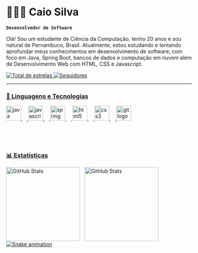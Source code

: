 # 👩🏻‍💻 Caio Silva

**`Desenvolvedor de Software`**

Olá! Sou um estudante de Ciência da Computação, tenho 20 anos e sou natural de Pernambuco, Brasil. Atualmente, estou estudando e tentando aprofundar meus conhecimentos em desenvolvimento de software, com foco em Java, Spring Boot, bancos de dados e computação em nuvem além de Desenvolvimento Web com HTML, CSS e Javascript.

<p align="left">
    <a href="https://github.com/caiolpsilva?tab=repositories&sort=stargazers">
        <img 
            alt="Total de estrelas" 
            title="Total de estrelas GitHub" 
            src="https://custom-icon-badges.demolab.com/github/stars/caiolpsilva?color=55960c&style=for-the-badge&labelColor=488207&logo=star&label=estrelas"
        />
    </a>
    <a href="https://github.com/caiolpsilva?tab=followers">
        <img 
            alt="Seguidores" 
            title="Me siga no GitHub" 
            src="https://custom-icon-badges.demolab.com/github/followers/caiolpsilva?color=236ad3&labelColor=1155ba&style=for-the-badge&logo=github&label=Seguidores&logoColor=white"
    </a>
</p>

---

### 🤖 Linguagens e Tecnologias
<div align="left">
  <img src="https://cdn.jsdelivr.net/gh/devicons/devicon/icons/java/java-original.svg" height="40" alt="java logo"  />
  <img width="12" />
  <img src="https://cdn.jsdelivr.net/gh/devicons/devicon/icons/javascript/javascript-original.svg" height="40" alt="javascript logo"  />
  <img width="12" />
  <img src="https://cdn.jsdelivr.net/gh/devicons/devicon/icons/spring/spring-original.svg" height="40" alt="spring logo"  />
  <img width="12" />
  <img src="https://cdn.jsdelivr.net/gh/devicons/devicon/icons/html5/html5-original.svg" height="40" alt="html5 logo"  />
  <img width="12" />
  <img src="https://cdn.jsdelivr.net/gh/devicons/devicon/icons/css3/css3-original.svg" height="40" alt="css3 logo"  />
  <img width="12" />
  <img src="https://cdn.jsdelivr.net/gh/devicons/devicon/icons/git/git-original.svg" height="40" alt="git logo"  />
</div>

###


<br/>
<br/>

### 📊 Estatísticas

<p>
  <img 
    align="left" 
    alt="GitHub Stats" 
    height="200" 
    style="padding-right: 10px;" 
    src="https://github-readme-stats.vercel.app/api?username=caiolpsilva&show_icons=true&theme=tokyonight&include_all_commits=true&locale=pt-br" 
  />

<img 
      align="left" 
      alt="GitHub Stats" 
      height="200" 
      src="https://github-readme-stats.vercel.app/api/top-langs/?username=caiolpsilva&theme=tokyonight&layout=compact&custom_title=Tecnologias&langs_count=9" 
  />
  
<img src="https://raw.githubusercontent.com/caiolpsilva/caiolpsilva/output/snake.svg" alt="Snake animation" />

###
</p>
